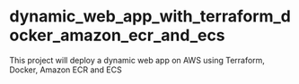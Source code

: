 # dynamic_web_app_with_terraform_docker_amazon_ecr_and_ecs
This project will deploy a dynamic web app on AWS using Terraform, Docker, Amazon ECR and ECS
